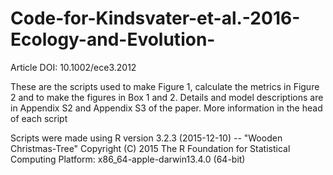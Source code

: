 # Code-for-Kindsvater-et-al.-2016-Ecology-and-Evolution-
Article  DOI: 10.1002/ece3.2012

These are the scripts used to make Figure 1, calculate the metrics in Figure 2 and to make the figures in Box 1 and 2. Details and model descriptions are in Appendix S2 and Appendix S3 of the paper. More information in the head of each script

Scripts were made using
R version 3.2.3 (2015-12-10) -- "Wooden Christmas-Tree"
Copyright (C) 2015 The R Foundation for Statistical Computing
Platform: x86_64-apple-darwin13.4.0 (64-bit)

